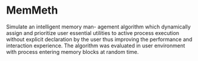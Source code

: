 # MemMeth
Simulate an intelligent memory man- agement algorithm which dynamically assign and prioritize user essential utilities to active process execution without explicit declaration by the user thus improving the performance and interaction experience. The algorithm was evaluated in user environment with process entering memory blocks at random time.
